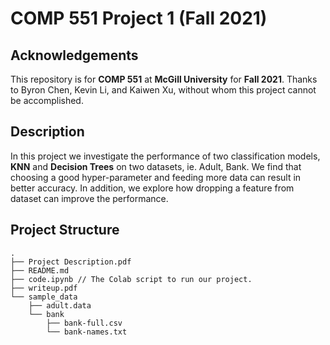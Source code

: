# COMP 551 Project 1 (Fall 2021)

## Acknowledgements

This repository is for **COMP 551** at **McGill University** for **Fall 2021**. Thanks to Byron Chen, Kevin Li, and Kaiwen Xu, without whom this project cannot be accomplished.

## Description
In this project we investigate the performance of two classification models, **KNN** and **Decision Trees** on two datasets, ie. Adult, Bank. We find that choosing a good hyper-parameter and feeding more data can result in better accuracy. In addition, we explore how dropping a feature from dataset can improve the performance.

## Project Structure

```console
.
├── Project Description.pdf
├── README.md
├── code.ipynb // The Colab script to run our project.
├── writeup.pdf
└── sample_data
    ├── adult.data
    └── bank
        ├── bank-full.csv
        └── bank-names.txt
```
